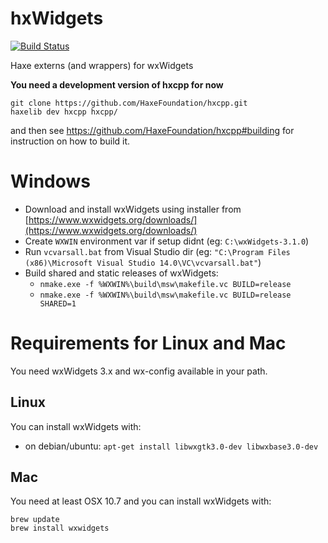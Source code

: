 # hxWidgets

[![Build Status](https://travis-ci.org/ianharrigan/hxWidgets.svg?branch=master)](https://travis-ci.org/ianharrigan/hxWidgets)

Haxe externs (and wrappers) for wxWidgets

**You need a development version of hxcpp for now**
```
git clone https://github.com/HaxeFoundation/hxcpp.git
haxelib dev hxcpp hxcpp/
```
and then see https://github.com/HaxeFoundation/hxcpp#building for instruction on how to build it.

# Windows
* Download and install wxWidgets using installer from [https://www.wxwidgets.org/downloads/](https://www.wxwidgets.org/downloads/)
* Create `WXWIN` environment var if setup didnt (eg: `C:\wxWidgets-3.1.0`)
* Run `vcvarsall.bat` from Visual Studio dir (eg: `"C:\Program Files (x86)\Microsoft Visual Studio 14.0\VC\vcvarsall.bat"`)
* Build shared and static releases of wxWidgets:
	* `nmake.exe -f %WXWIN%\build\msw\makefile.vc BUILD=release`
	* `nmake.exe -f %WXWIN%\build\msw\makefile.vc BUILD=release SHARED=1`

# Requirements for Linux and Mac

You need wxWidgets 3.x and wx-config available in your path.

## Linux

You can install wxWidgets with:

* on debian/ubuntu: `apt-get install libwxgtk3.0-dev libwxbase3.0-dev`

## Mac

You need at least OSX 10.7 and you can install wxWidgets with:
```
brew update
brew install wxwidgets
```
